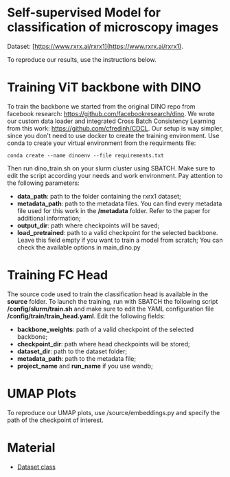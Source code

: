 # Self-supervised Model for classification of microscopy images

Dataset: [https://www.rxrx.ai/rxrx1](https://www.rxrx.ai/rxrx1).

To reproduce our results, use the instructions below.
# Training ViT backbone with DINO
To train the backbone we started from the original DINO repo from facebook research: https://github.com/facebookresearch/dino.
We wrote our custom data loader and integrated Cross Batch Consistency Learning from this work: https://github.com/cfredinh/CDCL.
Our setup is way simpler, since you don't need to use docker to create the training environment.
Use conda to create your virtual environment from the requirments file:
```
conda create --name dinoenv --file requirements.txt
```
Then run dino_train.sh on your slurm cluster using SBATCH.
Make sure to edit the script according your needs and work environment. Pay attention to the following parameters:
- **data_path**: path to the folder containing the rxrx1 dataset;
- **metadata_path**: path to the metadata files. You can find every metadata
    file used for this work in the **/metadata** folder. Refer to the paper
    for additional information;
- **output_dir**: path where checkpoints will be saved; 
- **load_pretrained**: path to a valid checkpoint for the selected backbone.
    Leave this field empty if you want to train a model from scratch; 
You can check the available options in main_dino.py
# Training FC Head 
The source code used to train the classification head is available in the **source** folder.
To launch the training, run with SBATCH the following script **/config/slurm/train.sh** and make sure to edit the YAML configuration file **/config/train/train_head.yaml**. Edit the following fields:
+ **backbone_weights**: path of a valid checkpoint of the selected backbone;
+ **checkpoint_dir**: path where head checkpoints will be stored;
+ **dataset_dir**: path to the dataset folder;
+ **metadata_path**: path to the metadata file;
+ **project_name** and **run_name** if you use wandb;
# UMAP Plots
To reproduce our UMAP plots, use /source/embeddings.py and specify the path of the checkpoint of interest.
# Material
- [Dataset class](docs/dataset.md)